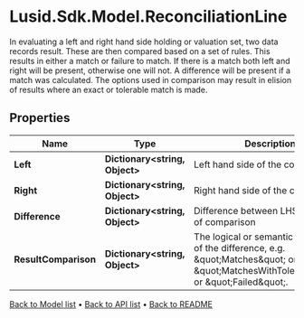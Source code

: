 # Lusid.Sdk.Model.ReconciliationLine
In evaluating a left and right hand side holding or valuation set, two data records result. These are then compared based on a set of rules. This results in either a match or failure to match. If there is a match both left and right will be present, otherwise one will not. A difference will be present if a match was calculated. The options used in comparison may result in elision of results where an exact or tolerable match is made.

## Properties

Name | Type | Description | Notes
------------ | ------------- | ------------- | -------------
**Left** | **Dictionary&lt;string, Object&gt;** | Left hand side of the comparison | [optional] 
**Right** | **Dictionary&lt;string, Object&gt;** | Right hand side of the comparison | [optional] 
**Difference** | **Dictionary&lt;string, Object&gt;** | Difference between LHS and RHS of comparison | [optional] 
**ResultComparison** | **Dictionary&lt;string, Object&gt;** | The logical or semantic description of the difference, e.g. \&quot;Matches\&quot; or \&quot;MatchesWithTolerance\&quot; or \&quot;Failed\&quot;. | [optional] 

[Back to Model list](../README.md#documentation-for-models) &#8226; [Back to API list](../README.md#documentation-for-api-endpoints) &#8226; [Back to README](../README.md)

